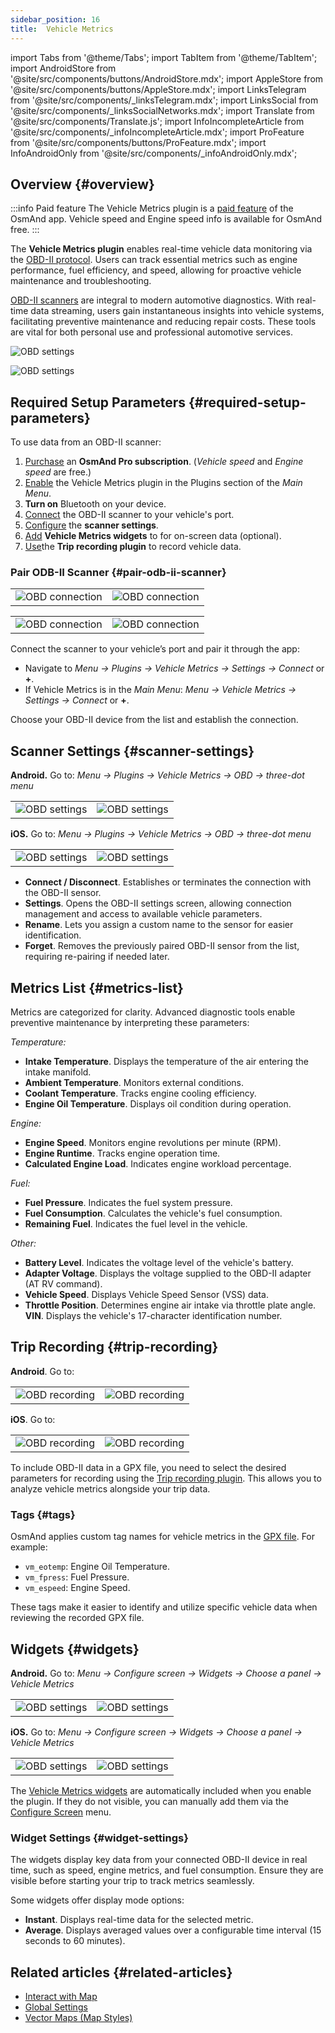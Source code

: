 ```yaml
---
sidebar_position: 16
title:  Vehicle Metrics
---
```


import Tabs from '@theme/Tabs';
import TabItem from '@theme/TabItem';
import AndroidStore from '@site/src/components/buttons/AndroidStore.mdx';
import AppleStore from '@site/src/components/buttons/AppleStore.mdx';
import LinksTelegram from '@site/src/components/_linksTelegram.mdx';
import LinksSocial from '@site/src/components/_linksSocialNetworks.mdx';
import Translate from '@site/src/components/Translate.js';
import InfoIncompleteArticle from '@site/src/components/_infoIncompleteArticle.mdx';
import ProFeature from '@site/src/components/buttons/ProFeature.mdx';
import InfoAndroidOnly from '@site/src/components/_infoAndroidOnly.mdx';


## Overview {#overview}

:::info Paid feature
The Vehicle Metrics plugin is a [paid feature](../purchases/index.md) of the OsmAnd app. Vehicle speed and Engine speed info is available for OsmAnd free.
:::

The **Vehicle Metrics plugin** enables real-time vehicle data monitoring via the [OBD-II protocol](https://en.wikipedia.org/wiki/OBD-II_PIDs). Users can track essential metrics such as engine performance, fuel efficiency, and speed, allowing for proactive vehicle maintenance and troubleshooting.  

[OBD-II scanners](https://en.wikipedia.org/wiki/ELM327) are integral to modern automotive diagnostics. With real-time data streaming, users gain instantaneous insights into vehicle systems, facilitating preventive maintenance and reducing repair costs. These tools are vital for both personal use and professional automotive services.

<Tabs groupId="operating-systems" queryString="current-os">

<TabItem value="android" label="Android">

![OBD settings](@site/static/img/plugins/obd/obd_overview_2.png)

</TabItem>

<TabItem value="ios" label="iOS">

![OBD settings](@site/static/img/plugins/obd/obd_overview_ios.png)

</TabItem>

</Tabs>


## Required Setup Parameters {#required-setup-parameters}

To use data from an OBD-II scanner:

1. [Purchase](../purchases/) an **OsmAnd Pro subscription**. (*Vehicle speed* and *Engine speed* are free.)  
2. [Enable](../plugins/index.md#enable--disable) the Vehicle Metrics plugin in the Plugins section of the *Main Menu*.
3. **Turn on** Bluetooth on your device.
4. [Connect](#pair-odb-ii-scanner) the OBD-II scanner to your vehicle's port.
5. [Configure](#scanner-settings) the **scanner settings**.
6. [Add](#widgets) **Vehicle Metrics widgets** to for on-screen data (optional).
7. [Use](#trip-recording)the **Trip recording plugin** to record vehicle data.


### Pair ODB-II Scanner {#pair-odb-ii-scanner}


<Tabs groupId="operating-systems" queryString="current-os">

<TabItem value="android" label="Android">

|  |  |
|--|--|
|![OBD connection](@site/static/img/plugins/obd/obd_connect.png)|![OBD connection](@site/static/img/plugins/obd/obd_connect_2.png)|

</TabItem>

<TabItem value="ios" label="iOS">

|  |  |
|--|--|
|![OBD connection](@site/static/img/plugins/obd/obd_connect_ios.png)|![OBD connection](@site/static/img/plugins/obd/obd_connect_ios_2.png)|

</TabItem>

</Tabs>

Connect the scanner to your vehicle’s port and pair it through the app:

- Navigate to *Menu → Plugins → Vehicle Metrics → Settings → Connect* or **+**.
- If Vehicle Metrics is in the *Main Menu*:  *Menu → Vehicle Metrics → Settings → Connect* or **+**.

Choose your OBD-II device from the list and establish the connection.


## Scanner Settings {#scanner-settings}

<Tabs groupId="operating-systems" queryString="current-os">

<TabItem value="android" label="Android">

**Android.** Go to: *Menu → Plugins → Vehicle Metrics → OBD → three-dot menu*

|  |  |
|--|--|
|![OBD settings](@site/static/img/plugins/obd/obd_settings.png)|![OBD settings](@site/static/img/plugins/obd/obd_settings_1.png)|


</TabItem>

<TabItem value="ios" label="iOS">

**iOS.** Go to: *Menu → Plugins → Vehicle Metrics → OBD → three-dot menu*

|  |  |
|--|--|
|![OBD settings](@site/static/img/plugins/obd/obd_settings_ios.png)|![OBD settings](@site/static/img/plugins/obd/obd_settings_ios_1.png)|

</TabItem>

</Tabs>

- **Connect / Disconnect**. Establishes or terminates the connection with the OBD-II sensor.
- **Settings**. Opens the OBD-II settings screen, allowing connection management and access to available vehicle parameters.
- **Rename**. Lets you assign a custom name to the sensor for easier identification.
- **Forget**. Removes the previously paired OBD-II sensor from the list, requiring re-pairing if needed later.


## Metrics List {#metrics-list}

Metrics are categorized for clarity. Advanced diagnostic tools enable preventive maintenance by interpreting these parameters:

*Temperature:*

- **Intake Temperature**. Displays the temperature of the air entering the intake manifold.
- **Ambient Temperature**. Monitors external conditions.
- **Coolant Temperature**. Tracks engine cooling efficiency.
- **Engine Oil Temperature**. Displays oil condition during operation.

*Engine:*

- **Engine Speed**. Monitors engine revolutions per minute (RPM).
- **Engine Runtime**. Tracks engine operation time.
- **Calculated Engine Load**. Indicates engine workload percentage.

*Fuel:*

- **Fuel Pressure**. Indicates the fuel system pressure.
- **Fuel Consumption**. Calculates the vehicle's fuel consumption.
- **Remaining Fuel**. Indicates the fuel level in the vehicle.

*Other:*

- **Battery Level**. Indicates the voltage level of the vehicle's battery.
- **Adapter Voltage**. Displays the voltage supplied to the OBD-II adapter (AT RV command).
- **Vehicle Speed**. Displays Vehicle Speed Sensor (VSS) data.
- **Throttle Position**. Determines engine air intake via throttle plate angle.  
  **VIN**. Displays the vehicle's 17-character identification number.


## Trip Recording {#trip-recording}


<Tabs groupId="operating-systems" queryString="current-os">

<TabItem value="android" label="Android">

**Android**. Go to: *<Translate android="true" ids="shared_string_menu,plugins_menu_group,record_plugin_name,shared_string_settings,data_settings,record_obd_data"/>*

| | |
|--|--|
|![OBD recording](@site/static/img/plugins/obd/obd_recording.png)| ![OBD recording](@site/static/img/plugins/obd/obd_recording_1.png)|


</TabItem>

<TabItem value="ios" label="iOS">

**iOS**. Go to: *<Translate ios="true" ids="shared_string_menu,plugins_menu_group,record_plugin_name,shared_string_settings,data_settings,obd_plugin_name"/>*

| | |
|--|--|
|![OBD recording](@site/static/img/plugins/obd/obd_recording_ios.png)| ![OBD recording](@site/static/img/plugins/obd/obd_recording_ios_1.png)|

</TabItem>

</Tabs>



To include OBD-II data in a GPX file, you need to select the desired parameters for recording using the [Trip recording plugin](../plugins/trip-recording.md#recording-settings). This allows you to analyze vehicle metrics alongside your trip data.

### Tags {#tags}

OsmAnd applies custom tag names for vehicle metrics in the [GPX file](../plugins/trip-recording.md#recorded-gpx-file). For example:

- `vm_eotemp`: Engine Oil Temperature.
- `vm_fpress`: Fuel Pressure.
- `vm_espeed`: Engine Speed.

These tags make it easier to identify and utilize specific vehicle data when reviewing the recorded GPX file.


## Widgets {#widgets}

<Tabs groupId="operating-systems" queryString="current-os">

<TabItem value="android" label="Android">

**Android.** Go to: *Menu → Configure screen → Widgets → Choose a panel → Vehicle Metrics*

| | |
|--|--|
|![OBD settings](@site/static/img/plugins/obd/obd_widget_1.png)| ![OBD settings](@site/static/img/plugins/obd/obd_widget.png)|


</TabItem>

<TabItem value="ios" label="iOS">

**iOS.** Go to: *Menu → Configure screen → Widgets → Choose a panel → Vehicle Metrics*

| | |
|--|--|
|![OBD settings](@site/static/img/plugins/obd/obd_widget_ios_1.png)| ![OBD settings](@site/static/img/plugins/obd/obd_widget_ios.png)|

</TabItem>

</Tabs>



The [Vehicle Metrics widgets](../widgets/info-widgets.md#vehicle-metrics-widgets) are automatically included when you enable the plugin. If they do not visible, you can manually add them via the [Configure Screen](../widgets/configure-screen.md) menu.

### Widget Settings {#widget-settings}

The widgets display key data from your connected OBD-II device in real time, such as speed, engine metrics, and fuel consumption. Ensure they are visible before starting your trip to track metrics seamlessly.

Some widgets offer display mode options:

- **Instant**. Displays real-time data for the selected metric.
- **Average**. Displays averaged values over a configurable time interval (15 seconds to 60 minutes).


## Related articles {#related-articles}

- [Interact with Map](../../user/map/interact-with-map.md)
- [Global Settings](../../user/personal/global-settings.md)
- [Vector Maps (Map Styles)](../../user/map/vector-maps.md)


